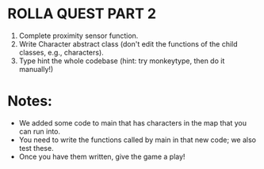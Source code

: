 # ROLLA QUEST PART 2

1. Complete proximity sensor function.
2. Write Character abstract class (don't edit the functions of the child classes, e.g., characters).
3. Type hint the whole codebase (hint: try monkeytype, then do it manually!)

# Notes:
* We added some code to main that has characters in the map that you can run into.
* You need to write the functions called by main in that new code; we also test these.
* Once you have them written, give the game a play!

